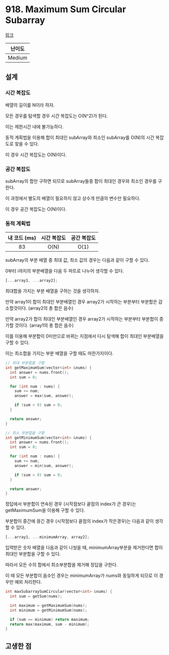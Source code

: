 # 918. Maximum Sum Circular Subarray

[링크](https://leetcode.com/problems/maximum-sum-circular-subarray/)

| 난이도 |
| :----: |
| Medium |

## 설계

### 시간 복잡도

배열의 길이를 N이라 하자.

모든 경우를 탐색할 경우 시간 복잡도는 O(N^2)가 된다.

이는 제한시간 내에 불가능하다.

동적 계획법을 이용해 합이 최대인 subArray와 최소인 subArray를 O(N)의 시간 복잡도로 찾을 수 있다.

이 경우 시간 복잡도는 O(N)이다.

### 공간 복잡도

subArray의 합만 구하면 되므로 subArray들중 합이 최대인 경우와 최소인 경우를 구한다.

이 과정에서 별도의 배열이 필요하지 않고 상수개 만큼의 변수만 필요하다.

이 경우 공간 복잡도는 O(N)이다.

### 동적 계획법

| 내 코드 (ms) | 시간 복잡도 | 공간 복잡도 |
| :----------: | :---------: | :---------: |
|      83      |    O(N)     |    O(1)     |

subArray의 부분 배열 중 최대 값, 최소 값의 경우는 다음과 같이 구할 수 있다.

0부터 i까지의 부분배열을 다음 두 파트로 나누어 생각할 수 있다.

```javascript
[...array1, ...array2];
```

최대합을 가지는 부분 배열을 구하는 것을 생각하자.

만약 array1이 합이 최대인 부분배열인 경우 array2가 시작하는 부분부터 부분합은 감소할것이다. (array2의 총 합은 음수)

만약 array2가 합이 최대인 부분배열인 경우 array2가 시작하는 부분부터 부분합이 증가할 것이다. (array1의 총 합은 음수)

이를 이용해 부분합이 0미만으로 바뀌는 지점에서 다시 탐색해 합이 최대인 부분배열을 구할 수 있다.

이는 최소합을 가지는 부분 배열을 구할 때도 마찬가지이다.

```cpp
// 최대 부분합을 구함
int getMaximumSum(vector<int> &nums) {
  int answer = nums.front();
  int sum = 0;

  for (int num : nums) {
    sum += num;
    answer = max(sum, answer);

    if (sum < 0) sum = 0;
  }

  return answer;
}

// 최소 부분합을 구함
int getMinimumSum(vector<int> &nums) {
  int answer = nums.front();
  int sum = 0;

  for (int num : nums) {
    sum += num;
    answer = min(sum, answer);

    if (sum > 0) sum = 0;
  }

  return answer;
}
```

정답에서 부분합이 연속된 경우 (시작점보다 끝점의 index가 큰 경우)는 getMaximumSum을 이용해 구할 수 있다.

부분합이 중간에 끊긴 경우 (시작점보다 끝점의 index가 작은경우)는 다음과 같이 생각할 수 있다.

```javascript
[...array1, ...minimumArray, array2];
```

입력받은 숫자 배열을 다음과 같이 나눴을 때, minimumArray부분을 제거한다면 합이 최대인 부분합을 구할 수 있다.

따라서 모든 수의 합에서 최소부분합을 제거해 정답을 구한다.

이 때 모든 부분합이 음수인 경우는 minimumArray가 nums와 동일하게 되므로 이 경우만 예외 처리한다.

```cpp
int maxSubarraySumCircular(vector<int> &nums) {
  int sum = getSum(nums);

  int maximum = getMaximumSum(nums);
  int minimum = getMinimumSum(nums);

  if (sum == minimum) return maximum;
  return max(maximum, sum - minimum);
}
```

## 고생한 점

